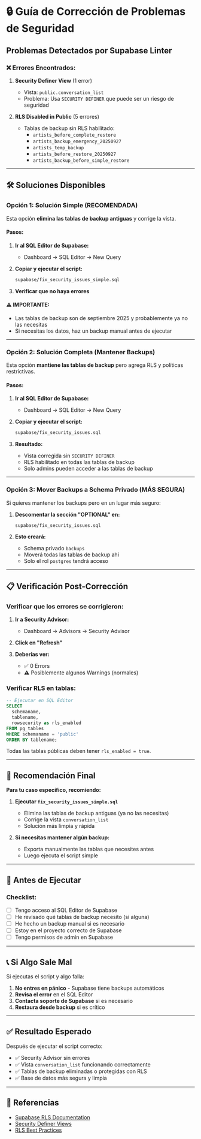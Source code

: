 # 🔒 Guía de Corrección de Problemas de Seguridad

## Problemas Detectados por Supabase Linter

### ❌ Errores Encontrados:

1. **Security Definer View** (1 error)
   - Vista: `public.conversation_list`
   - Problema: Usa `SECURITY DEFINER` que puede ser un riesgo de seguridad

2. **RLS Disabled in Public** (5 errores)
   - Tablas de backup sin RLS habilitado:
     - `artists_before_complete_restore`
     - `artists_backup_emergency_20250927`
     - `artists_temp_backup`
     - `artists_before_restore_20250927`
     - `artists_backup_before_simple_restore`

---

## 🛠️ Soluciones Disponibles

### **Opción 1: Solución Simple (RECOMENDADA)**

Esta opción **elimina las tablas de backup antiguas** y corrige la vista.

#### Pasos:

1. **Ir al SQL Editor de Supabase:**
   - Dashboard → SQL Editor → New Query

2. **Copiar y ejecutar el script:**
   ```bash
   supabase/fix_security_issues_simple.sql
   ```

3. **Verificar que no haya errores**

#### ⚠️ IMPORTANTE:
- Las tablas de backup son de septiembre 2025 y probablemente ya no las necesitas
- Si necesitas los datos, haz un backup manual antes de ejecutar

---

### **Opción 2: Solución Completa (Mantener Backups)**

Esta opción **mantiene las tablas de backup** pero agrega RLS y políticas restrictivas.

#### Pasos:

1. **Ir al SQL Editor de Supabase:**
   - Dashboard → SQL Editor → New Query

2. **Copiar y ejecutar el script:**
   ```bash
   supabase/fix_security_issues.sql
   ```

3. **Resultado:**
   - Vista corregida sin `SECURITY DEFINER`
   - RLS habilitado en todas las tablas de backup
   - Solo admins pueden acceder a las tablas de backup

---

### **Opción 3: Mover Backups a Schema Privado (MÁS SEGURA)**

Si quieres mantener los backups pero en un lugar más seguro:

1. **Descomentar la sección "OPTIONAL" en:**
   ```bash
   supabase/fix_security_issues.sql
   ```

2. **Esto creará:**
   - Schema privado `backups`
   - Moverá todas las tablas de backup ahí
   - Solo el rol `postgres` tendrá acceso

---

## 📋 Verificación Post-Corrección

### Verificar que los errores se corrigieron:

1. **Ir a Security Advisor:**
   - Dashboard → Advisors → Security Advisor

2. **Click en "Refresh"**

3. **Deberías ver:**
   - ✅ 0 Errors
   - ⚠️ Posiblemente algunos Warnings (normales)

### Verificar RLS en tablas:

```sql
-- Ejecutar en SQL Editor
SELECT 
  schemaname,
  tablename,
  rowsecurity as rls_enabled
FROM pg_tables
WHERE schemaname = 'public'
ORDER BY tablename;
```

Todas las tablas públicas deben tener `rls_enabled = true`.

---

## 🎯 Recomendación Final

**Para tu caso específico, recomiendo:**

1. **Ejecutar `fix_security_issues_simple.sql`**
   - Elimina las tablas de backup antiguas (ya no las necesitas)
   - Corrige la vista `conversation_list`
   - Solución más limpia y rápida

2. **Si necesitas mantener algún backup:**
   - Exporta manualmente las tablas que necesites antes
   - Luego ejecuta el script simple

---

## 🚨 Antes de Ejecutar

### Checklist:

- [ ] Tengo acceso al SQL Editor de Supabase
- [ ] He revisado qué tablas de backup necesito (si alguna)
- [ ] He hecho un backup manual si es necesario
- [ ] Estoy en el proyecto correcto de Supabase
- [ ] Tengo permisos de admin en Supabase

---

## 📞 Si Algo Sale Mal

Si ejecutas el script y algo falla:

1. **No entres en pánico** - Supabase tiene backups automáticos
2. **Revisa el error** en el SQL Editor
3. **Contacta soporte de Supabase** si es necesario
4. **Restaura desde backup** si es crítico

---

## ✅ Resultado Esperado

Después de ejecutar el script correcto:

- ✅ Security Advisor sin errores
- ✅ Vista `conversation_list` funcionando correctamente
- ✅ Tablas de backup eliminadas o protegidas con RLS
- ✅ Base de datos más segura y limpia

---

## 🔗 Referencias

- [Supabase RLS Documentation](https://supabase.com/docs/guides/auth/row-level-security)
- [Security Definer Views](https://supabase.com/docs/guides/database/database-linter?lint=0010_security_definer_view)
- [RLS Best Practices](https://supabase.com/docs/guides/database/database-linter?lint=0013_rls_disabled_in_public)
